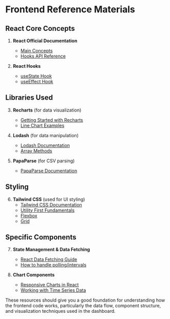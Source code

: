 # Frontend Reference Materials

## React Core Concepts

1. **React Official Documentation**
   - [Main Concepts](https://react.dev/learn)
   - [Hooks API Reference](https://reactjs.org/docs/hooks-reference.html)

2. **React Hooks**
   - [useState Hook](https://reactjs.org/docs/hooks-state.html)
   - [useEffect Hook](https://reactjs.org/docs/hooks-effect.html)

## Libraries Used

3. **Recharts** (for data visualization)
   - [Getting Started with Recharts](https://recharts.org/en-US/guide)
   - [Line Chart Examples](https://recharts.org/en-US/examples/SimpleLineChart)

4. **Lodash** (for data manipulation)
   - [Lodash Documentation](https://lodash.com/docs/)
   - [Array Methods](https://lodash.com/docs/#chunk)

5. **PapaParse** (for CSV parsing)
   - [PapaParse Documentation](https://www.papaparse.com/docs)

## Styling

6. **Tailwind CSS** (used for UI styling)
   - [Tailwind CSS Documentation](https://tailwindcss.com/docs)
   - [Utility First Fundamentals](https://tailwindcss.com/docs/utility-first)
   - [Flexbox](https://tailwindcss.com/docs/flex)
   - [Grid](https://tailwindcss.com/docs/grid-template-columns)

## Specific Components

7. **State Management & Data Fetching**
   - [React Data Fetching Guide](https://www.robinwieruch.de/react-fetching-data/)
   - [How to handle polling/intervals](https://overreacted.io/making-setinterval-declarative-with-react-hooks/)

8. **Chart Components**
   - [Responsive Charts in React](https://www.pluralsight.com/guides/creating-dynamic-charts-with-recharts-and-react)
   - [Working with Time Series Data](https://medium.com/stationfive/how-to-create-a-line-chart-in-react-using-recharts-61bc46e512d3)

These resources should give you a good foundation for understanding how the frontend code works, particularly the data flow, component structure, and visualization techniques used in the dashboard.